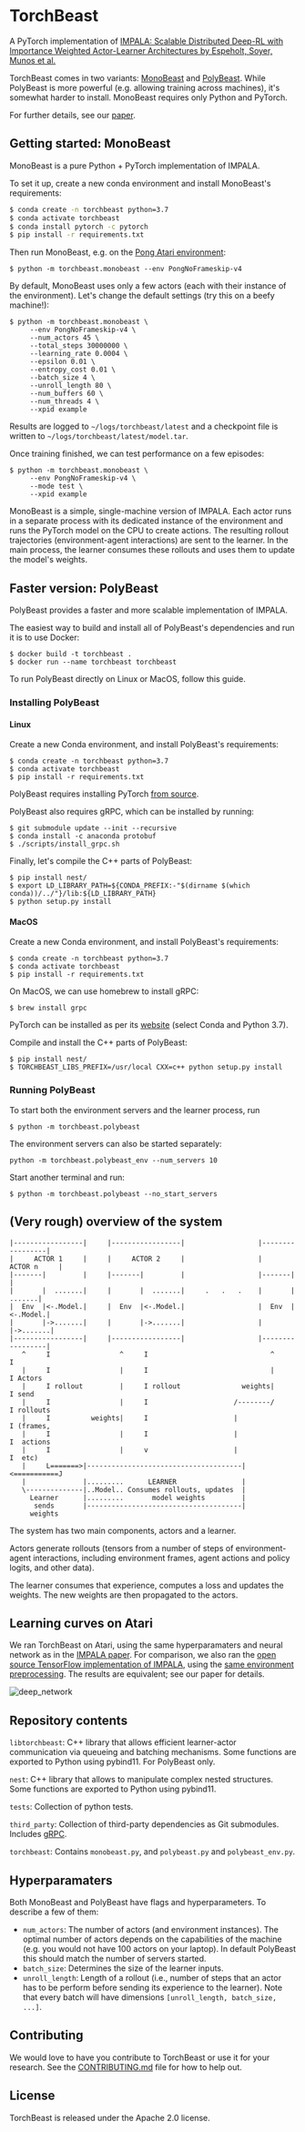 
# TorchBeast
A PyTorch implementation of [IMPALA: Scalable Distributed
Deep-RL with Importance Weighted Actor-Learner Architectures
by Espeholt, Soyer, Munos et al.](https://arxiv.org/abs/1802.01561)

TorchBeast comes in two variants:
[MonoBeast](#getting-started-monobeast) and
[PolyBeast](#faster-version-polybeast). While
PolyBeast is more powerful (e.g. allowing training across machines),
it's somewhat harder to install. MonoBeast requires only Python and
PyTorch.

For further details, see our [paper](https://arxiv.org/abs/1910.03552).

## Getting started: MonoBeast

MonoBeast is a pure Python + PyTorch implementation of IMPALA.

To set it up, create a new conda environment and install MonoBeast's
requirements:

```bash
$ conda create -n torchbeast python=3.7
$ conda activate torchbeast
$ conda install pytorch -c pytorch
$ pip install -r requirements.txt
```

Then run MonoBeast, e.g. on the [Pong Atari
environment](https://gym.openai.com/envs/Pong-v0/):

```shell
$ python -m torchbeast.monobeast --env PongNoFrameskip-v4
```

By default, MonoBeast uses only a few actors (each with their instance
of the environment). Let's change the default settings (try this on a
beefy machine!):

```shell
$ python -m torchbeast.monobeast \
     --env PongNoFrameskip-v4 \
     --num_actors 45 \
     --total_steps 30000000 \
     --learning_rate 0.0004 \
     --epsilon 0.01 \
     --entropy_cost 0.01 \
     --batch_size 4 \
     --unroll_length 80 \
     --num_buffers 60 \
     --num_threads 4 \
     --xpid example
```

Results are logged to `~/logs/torchbeast/latest` and a checkpoint file is
written to `~/logs/torchbeast/latest/model.tar`.

Once training finished, we can test performance on a few episodes:

```shell
$ python -m torchbeast.monobeast \
     --env PongNoFrameskip-v4 \
     --mode test \
     --xpid example
```

MonoBeast is a simple, single-machine version of IMPALA.
Each actor runs in a separate process with its dedicated instance of
the environment and runs the PyTorch model on the CPU to create
actions. The resulting rollout trajectories
(environment-agent interactions) are sent to the learner. In the main
process, the learner consumes these rollouts and uses them to update
the model's weights.


## Faster version: PolyBeast

PolyBeast provides a faster and more scalable implementation of
IMPALA.

The easiest way to build and install all of PolyBeast's dependencies
and run it is to use Docker:

```shell
$ docker build -t torchbeast .
$ docker run --name torchbeast torchbeast
```

To run PolyBeast directly on Linux or MacOS, follow this guide.


### Installing PolyBeast

#### Linux

Create a new Conda environment, and install PolyBeast's requirements:

```shell
$ conda create -n torchbeast python=3.7
$ conda activate torchbeast
$ pip install -r requirements.txt
```

PolyBeast requires installing PyTorch
[from source](https://github.com/pytorch/pytorch#from-source).

PolyBeast also requires gRPC, which can be installed by running:

```shell
$ git submodule update --init --recursive
$ conda install -c anaconda protobuf
$ ./scripts/install_grpc.sh
```

Finally, let's compile the C++ parts of PolyBeast:

```
$ pip install nest/
$ export LD_LIBRARY_PATH=${CONDA_PREFIX:-"$(dirname $(which conda))/../"}/lib:${LD_LIBRARY_PATH}
$ python setup.py install
```

#### MacOS

Create a new Conda environment, and install PolyBeast's requirements:

```shell
$ conda create -n torchbeast python=3.7
$ conda activate torchbeast
$ pip install -r requirements.txt
```

On MacOS, we can use homebrew to install gRPC:

```shell
$ brew install grpc
```

PyTorch can be installed as per its
[website](https://pytorch.org/get-started/locally/) (select Conda and
Python 3.7).

Compile and install the C++ parts of PolyBeast:

```
$ pip install nest/
$ TORCHBEAST_LIBS_PREFIX=/usr/local CXX=c++ python setup.py install
```

### Running PolyBeast

To start both the environment servers and the learner process, run

```shell
$ python -m torchbeast.polybeast
```

The environment servers can also be started separately:

```shell
python -m torchbeast.polybeast_env --num_servers 10
```

Start another terminal and run:

```shell
$ python -m torchbeast.polybeast --no_start_servers
```


## (Very rough) overview of the system

```
|-----------------|     |-----------------|                  |-----------------|
|     ACTOR 1     |     |     ACTOR 2     |                  |     ACTOR n     |
|-------|         |     |-------|         |                  |-------|         |
|       |  .......|     |       |  .......|     .   .   .    |       |  .......|
|  Env  |<-.Model.|     |  Env  |<-.Model.|                  |  Env  |<-.Model.|
|       |->.......|     |       |->.......|                  |       |->.......|
|-----------------|     |-----------------|                  |-----------------|
   ^     I                 ^     I                              ^     I
   |     I                 |     I                              |     I Actors
   |     I rollout         |     I rollout               weights|     I send
   |     I                 |     I                     /--------/     I rollouts
   |     I          weights|     I                     |              I (frames,
   |     I                 |     I                     |              I  actions
   |     I                 |     v                     |              I  etc)
   |     L=======>|--------------------------------------|<===========J
   |              |.........      LEARNER                |
   \--------------|..Model.. Consumes rollouts, updates  |
     Learner      |.........       model weights         |
      sends       |--------------------------------------|
     weights
```

The system has two main components, actors and a learner.

Actors generate rollouts (tensors from a number of steps of
environment-agent interactions, including environment frames, agent
actions and policy logits, and other data).

The learner consumes that experience, computes a loss and updates the
weights. The new weights are then propagated to the actors.


## Learning curves on Atari

We ran TorchBeast on Atari, using the same hyperparamaters and neural
network as in the [IMPALA
paper](https://arxiv.org/abs/1802.01561). For comparison, we also ran
the [open source TensorFlow implementation of
IMPALA](https://github.com/deepmind/scalable_agent), using the [same
environment
preprocessing](https://github.com/heiner/scalable_agent/releases/tag/gym). The
results are equivalent; see our paper for details.

![deep_network](./plot.png)


## Repository contents

`libtorchbeast`: C++ library that allows efficient learner-actor
communication via queueing and batching mechanisms. Some functions are
exported to Python using pybind11. For PolyBeast only.

`nest`: C++ library that allows to manipulate complex
nested structures. Some functions are exported to Python using
pybind11.

`tests`: Collection of python tests.

`third_party`: Collection of third-party dependencies as Git
submodules. Includes [gRPC](https://grpc.io/).

`torchbeast`: Contains `monobeast.py`, and `polybeast.py` and
`polybeast_env.py`.


## Hyperparamaters

Both MonoBeast and PolyBeast have flags and hyperparameters. To
describe a few of them:

* `num_actors`: The number of actors (and environment instances). The
  optimal number of actors depends on the capabilities of the machine
  (e.g. you would not have 100 actors on your laptop). In default
  PolyBeast this should match the number of servers started.
* `batch_size`: Determines the size of the learner inputs.
* `unroll_length`: Length of a rollout (i.e., number of steps that an
  actor has to be perform before sending its experience to the
  learner). Note that every batch will have dimensions
  `[unroll_length, batch_size, ...]`.


## Contributing

We would love to have you contribute to TorchBeast or use it for your
research. See the [CONTRIBUTING.md](CONTRIBUTING.md) file for how to help
out.

## License

TorchBeast is released under the Apache 2.0 license.
